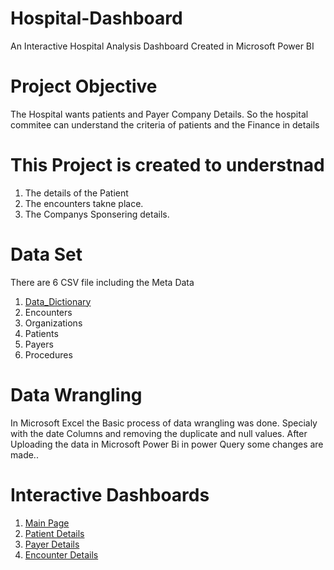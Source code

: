 # Hospital-Dashboard
An Interactive Hospital Analysis Dashboard Created in Microsoft Power BI

# Project Objective
The Hospital wants patients and Payer Company Details. So the hospital commitee can understand the criteria of patients and the Finance in details  

# This Project is created to understnad  
1. The details of the Patient 
2. The encounters takne place.
3. The Companys Sponsering details.

# Data Set
There are 6 CSV file including the Meta Data
1. <a href ="https://github.com/NikitaDhananjayGaikwad/Hospital-Dashboard/blob/main/data_dictionary.csv">Data_Dictionary</a>
2. Encounters
3. Organizations
4. Patients
5. Payers
6. Procedures

# Data Wrangling
In Microsoft Excel the Basic process of data wrangling was done. Specialy with the date Columns and removing the duplicate and null values.
After Uploading the data in Microsoft Power Bi in power Query some changes are made..

# Interactive Dashboards
1. <a href ="-https://github.com/NikitaDhananjayGaikwad/Hospital-Dashboard/blob/main/hospital%20mainpage.png">Main Page</a> 
2. <a href ="https://github.com/NikitaDhananjayGaikwad/Hospital-Dashboard/blob/main/hospital%20patiant.png"> Patient Details</a>
3. <a href ="https://github.com/NikitaDhananjayGaikwad/Hospital-Dashboard/blob/main/hospotal%20payment.png"> Payer Details</a>
4. <a href ="https://github.com/NikitaDhananjayGaikwad/Hospital-Dashboard/blob/main/hospital%20encounter%20page.png">Encounter Details</a> 
